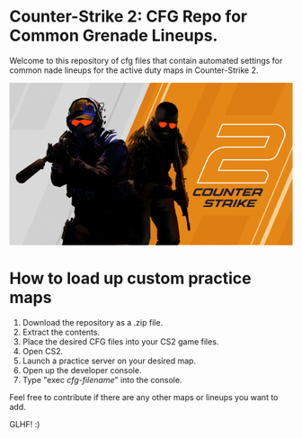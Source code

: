 # Counter-Strike 2: CFG Repo for Common Grenade Lineups.
Welcome to this repository of cfg files that contain automated settings for common nade lineups for the active duty maps in Counter-Strike 2.

<div align="center">
  <img src=./imgs/cs2-banner.jpg alt="Counter-Strike 2 banner image."/>
</div>

# How to load up custom practice maps
1. Download the repository as a .zip file.
2. Extract the contents.
3. Place the desired CFG files into your CS2 game files.
4. Open CS2.
5. Launch a practice server on your desired map.
6. Open up the developer console.
7. Type "exec _cfg-filename_" into the console.

Feel free to contribute if there are any other maps or lineups you want to add. 

GLHF! :) 
